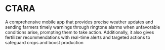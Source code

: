 # CTARA
A comprehensive mobile app that provides precise weather updates and sending farmers timely warnings through ringtone alarms when unfavorable conditions arise, prompting them to take action. Additionally, it also gives fertilizer recommendations with real-time alerts and targeted actions to safeguard crops and boost production
